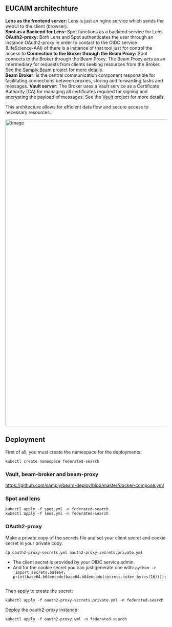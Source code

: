 ## EUCAIM architechture
**Lens as the frontend server:** Lens is just an nginx service which sends the webUI to the client (browser).\
**Spot as a Backend for Lens:** Spot functions as a backend service for Lens.\
**OAuth2-proxy:** Both Lens and Spot authenticates the user through an instance OAuth2-proxy in order to contact to the OIDC service (LifeScience-AAI) of  there is a instance of that tool just for control the access to 
**Connection to the Broker through the Beam Proxy:** Spot connects to the Broker through the Beam Proxy. The Beam Proxy acts as an intermediary for requests from clients seeking resources from the Broker. See the [Samply.Beam](https://github.com/samply/beam) project for more details.\
**Beam Broker:** is the central communication component responsible for facilitating connections between proxies, storing and forwarding tasks and messages.
**Vault server:** The Broker uses a Vault service as a Certificate Authority (CA) for managing all certificates required for signing and encrypting the payload of messages. See the [Vault](https://github.com/hashicorp/vault) project for more details.


This architecture allows for efficient data flow and secure access to necessary resources.

<img width="959" alt="image" src="https://github.com/EUCAIM/k8s-deployments/assets/100042312/31359057-ea7d-47ef-ae5c-576086edd93f">


## Deployment
First of all, you must create the namespace for the deployments:
```console
kubectl create namespace federated-search
```

### Vault, beam-broker and beam-proxy
https://github.com/samply/beam-deploy/blob/master/docker-compose.yml

### Spot and lens
```
kubectl apply -f spot.yml -n federated-search
kubectl apply -f lens.yml -n federated-search
```

### OAuth2-proxy
Make a private copy of the secrets file and set your client secret and cookie secret in your private copy.
```console
cp oauth2-proxy-secrets.yml oauth2-proxy-secrets.private.yml
```
 - The client secret is provided by your OIDC service admin.
 - And for the cookie secret you can just generate one with: 
   `python -c 'import secrets,base64; print(base64.b64encode(base64.b64encode(secrets.token_bytes(16))));'`
   
Then apply to create the secret:
```
kubectl apply -f oauth2-proxy-secrets.private.yml -n federated-search
```

Deploy the oauth2-proxy instance:
```
kubectl apply -f oauth2-proxy.yml -n federated-search
```
